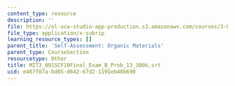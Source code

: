 ```yaml
---
content_type: resource
description: ''
file: https://ol-ocw-studio-app-production.s3.amazonaws.com/courses/3-091sc-introduction-to-solid-state-chemistry-fall-2010/e467f87abd05d64267d21191eb48b690_MIT3_091SCF10Final_Exam_B_Prob_13_300k.srt
file_type: application/x-subrip
learning_resource_types: []
parent_title: 'Self-Assessment: Organic Materials'
parent_type: CourseSection
resourcetype: Other
title: MIT3_091SCF10Final_Exam_B_Prob_13_300k.srt
uid: e467f87a-bd05-d642-67d2-1191eb48b690
---
```

